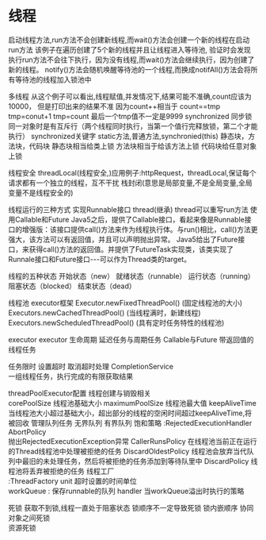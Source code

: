 # 线程
启动线程方法,run方法不会创建新线程,而wait()方法会创建一个新的线程在启动run方法
该例子在遍历创建了5个新的线程并且让线程进入等待池,
验证时会发现执行run方法不会往下执行，因为没有线程,而wait()方法会继续执行，因为创建了新的线程。
notify()方法会随机唤醒等待池的一个线程,而换成notifAll()方法会将所有等待池的线程加入锁池中


多线程
从这个例子可以看出,线程赋值,并发情况下,结果可能不准确,count应该为10000，
但是打印出来的结果不准
因为count++相当于
 count==tmp
 tmp=conut+1
 tmp=count
 最后一个tmp值不一定是9999
 synchronized
 同步锁同一对象时是有互斥行（两个线程同时执行，当第一个值行完释放锁，第二个才能执行）
 synchronized关键字
 static方法,普通方法,synchronied(this)
 静态块，方法块，代码块
 静态块相当给类上锁
 方法块相当于给该方法上锁
 代码块给任意对象上锁
 
 线程安全
 threadLocal(线程安全,)应用例子:httpRequest，threadLocal<httpRequest>,保证每个请求都有一个独立的线程，互不干扰
 栈封闭(意思是局部变量,不是全局变量,全局变量不是线程安全的)
 
 线程运行的三种方式
 实现Runnable接口
 thread(继承) thread可以重写run方法
 使用Callable和Future
 Java5之后，提供了Callable接口，看起来像是Runnable接口的增强版：该接口提供call()方法来作为线程执行体。与run()相比，call()方法更强大，该方法可以有返回值，并且可以声明抛出异常。
 Java5给出了Future接口，来获得call()方法的返回值。并提供了FutureTask实现类，该类实现了Runnale接口和Future接口---可以作为Thread类的target。
 
 
 线程的五种状态
 开始状态（new） 
 就绪状态（runnable）
 运行状态（running）
 阻塞状态（blocked）
 结束状态（dead）
 
 线程池
 executor框架
 Executor.newFixedThreadPool()       (固定线程池的大小)
 Executors.newCachedThreadPool()     (当线程满时，新建线程)
 Executors.newScheduledThreadPool()    (具有定时任务特性的线程池)
 
 
 executor
 executor 生命周期
 延迟任务与周期任务
 Callable与Future 带返回值的线程任务
 
 任务限时
    设置超时
    取消超时处理
 CompletionService   
    一组线程任务，执行完成的有限获取结果
    
  threadPoolExecutor配置
    线程创建与销毁相关  
        corePoolSize 线程池基础大小
        maximumPoolSize 线程池最大值
        keepAliveTime 当线程池大小超过基础大小，超出部分的线程的空闲时间超过keepAliveTime,将被回收
    管理队列任务
        无界队列
        有界队列
        饱和策略
            :RejectedExecutionHandler
          AbortPolicy  
          抛出RejectedExecutionException异常
          CallerRunsPolicy
          在线程池当前正在运行的Thread线程池中处理被拒绝的任务
          DiscardOldestPolicy
          线程池会放弃当代队列中最旧的未处理任务，然后将被拒绝的任务添加到等待队里中
          DiscardPolicy
          线程池将丢弃被拒绝的任务
        线程工厂    
            :ThreadFactory
        unit 超时设置的时间单位    
        workQueue : 保存runnable的队列
        handler 当workQueue溢出时执行的策略
        
 死锁
    获取不到锁,线程一直处于阻塞状态
    锁顺序不一定导致死锁
       锁内嵌顺序
    协同对象之间死锁    
       资源死锁